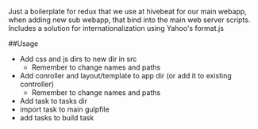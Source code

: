 Just a boilerplate for redux that we use at hivebeat for our main webapp, when adding new sub webapp, that bind into the main web server scripts. Includes a solution for internationalization using Yahoo's format.js

##Usage
- Add css and js dirs to new dir in src
  - Remember to change names and paths
- Add conroller and layout/template to app dir (or add it to existing controller)
  - Remember to change names and paths
- Add task to tasks dir
- import task to main gulpfile
- add tasks to build task
